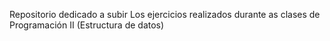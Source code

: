 Repositorio dedicado a subir Los ejercicios realizados durante as clases de Programación II (Estructura de datos)